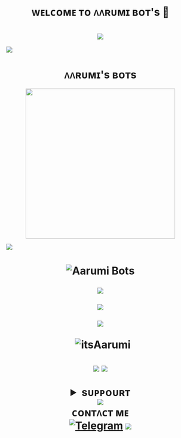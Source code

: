 <h1 align="center"

### ᴡᴇʟᴄᴏᴍᴇ ᴛᴏ ᴧᴧʀᴜᴍɪ ʙᴏᴛ's 💌 
<h1 align="center"

<img src="https://user-images.githubusercontent.com/73097560/115834477-dbab4500-a447-11eb-908a-139a6edaec5c.gif">
<img src="https://readme-typing-svg.herokuapp.com?color=FF0085&width=620&lines=🍁+🚩+ᴘᴏᴡᴇʀᴇᴅ+ʙʏ+ʙᴏᴛ+ᴍᴧsᴛᴇʀ+ᴧᴧʀᴜᴍɪ+🚩+🍁"></b></h3>
<img src="https://user-images.githubusercontent.com/73097560/115834477-dbab4500-a447-11eb-908a-139a6edaec5c.gif">
<h1 align="center"><b>ᴧᴧʀᴜᴍɪ's ʙᴏᴛs</b></h1>
<p align="center"><a href="https://t.me/Swagger_Soul"><img src="https://files.catbox.moe/oysy5f.jpg" width="400"></a></p>
<img src="https://user-images.githubusercontent.com/73097560/115834477-dbab4500-a447-11eb-908a-139a6edaec5c.gif">
<h1 align="center"

![Aarumi Bots](https://github-stats-alpha.vercel.app/api?username=itsAarumi "itsAarumi")


<img src="https://user-images.githubusercontent.com/73097560/115834477-dbab4500-a447-11eb-908a-139a6edaec5c.gif">

![](https://github-readme-streak-stats.herokuapp.com/?user=itsAarumi&theme=onedark&hide_border=false)<br/>

<p align="center">
<img src="https://github-stats-alpha.vercel.app/api/?username=itsAarumi&cc=000&tc=00ff00&ic=fff000&bc=fff" align="center">
</p>

<p align="center">&nbsp;
  <img align="center" src="https://github-readme-stats.vercel.app/api?username=itsAarumi&&show_icons=true&theme=midnight-purple" alt="itsAarumi"/></p>        

<p align="center">
<img src="https://github-readme-stats.vercel.app/api/top-langs/?username=itsAarumi&layout=compact&theme=tokyonight" align="center">



<img src="https://user-images.githubusercontent.com/73097560/115834477-dbab4500-a447-11eb-908a-139a6edaec5c.gif">

<details>
<summary><b>sᴜᴘᴘᴏᴜʀᴛ</b></summary>
<a href="https://t.me/AarumiChat"><img title="Telegram" src="https://img.shields.io/badge/Telegram-%23000000.svg?&style=for-the-badge&logo=telegram&logoColor=61DAFB"></a>
</details>
<img src="https://user-images.githubusercontent.com/73097560/115834477-dbab4500-a447-11eb-908a-139a6edaec5c.gif">
<summary><b>ᴄᴏɴᴛᴧᴄᴛ ᴍᴇ</b></b></summary>
<a href="https://t.me/Swagger_Soul"><img title="Telegram" src="https://img.shields.io/badge/Telegram-%23000000.svg?&style=for-the-badge&logo=telegram&logoColor=61DAFB"></a>
</details>
<img src="https://user-images.githubusercontent.com/73097560/115834477-dbab4500-a447-11eb-908a-139a6edaec5c.gif">

